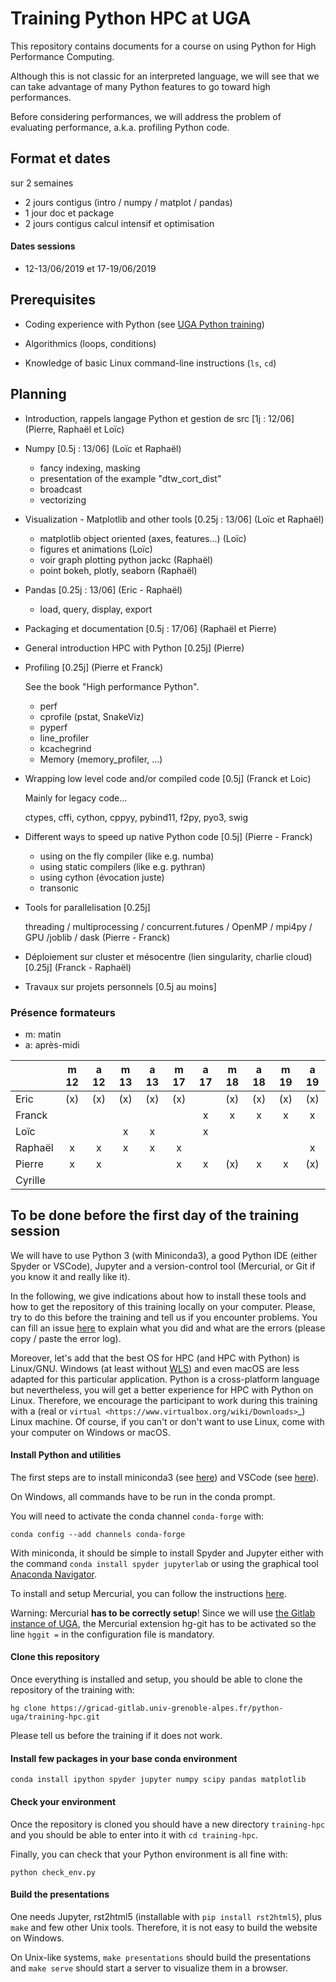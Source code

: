# Training Python HPC at UGA

This repository contains documents for a course on using Python for High
Performance Computing.

Although this is not classic for an interpreted language, we will see that we
can take advantage of many Python features to go toward high performances.

Before considering performances, we will address the problem of evaluating
performance, a.k.a. profiling Python code.



## Format et dates

sur 2 semaines

- 2 jours contigus (intro / numpy / matplot / pandas)
- 1 jour doc et package
- 2 jours contigus calcul intensif et optimisation

#### Dates sessions

- 12-13/06/2019 et 17-19/06/2019

## Prerequisites

- Coding experience with Python (see [UGA Python
  training](https://gricad-gitlab.univ-grenoble-alpes.fr/python-uga/py-training-2017))

- Algorithmics (loops, conditions)

- Knowledge of basic Linux command-line instructions (`ls`, `cd`)

## Planning

- Introduction, rappels langage Python et gestion de src [1j : 12/06] (Pierre,
Raphaël et Loïc)

- Numpy [0.5j : 13/06] (Loïc et Raphaël)

  - fancy indexing, masking
  - presentation of the example "dtw_cort_dist"
  - broadcast
  - vectorizing

- Visualization - Matplotlib and other tools [0.25j : 13/06] (Loïc et Raphaël)

  - matplotlib object oriented (axes, features...) (Loïc)
  - figures et animations (Loïc)
  - voir graph plotting python jackc (Raphaël)
  - point bokeh, plotly, seaborn (Raphaël)

- Pandas [0.25j : 13/06] (Eric - Raphaël)
  - load, query, display, export

- Packaging et documentation [0.5j : 17/06] (Raphaël et Pierre)

- General introduction HPC with Python [0.25j] (Pierre)

- Profiling [0.25j] (Pierre et Franck)

  See the book "High performance Python".

  - perf
  - cprofile (pstat, SnakeViz)
  - pyperf
  - line_profiler
  - kcachegrind
  - Memory (memory_profiler, ...)

- Wrapping low level code and/or compiled code [0.5j] (Franck et Loic)

  Mainly for legacy code...

  ctypes, cffi, cython, cppyy, pybind11, f2py, pyo3, swig

- Different ways to speed up native Python code [0.5j] (Pierre - Franck)

  * using on the fly compiler (like e.g. numba)
  * using static compilers (like e.g. pythran)
  * using cython (évocation juste)
  * transonic

- Tools for parallelisation [0.25j]

  threading / multiprocessing / concurrent.futures / OpenMP / mpi4py / GPU /joblib / dask (Pierre - Franck)

- Déploiement sur cluster et mésocentre (lien singularity, charlie cloud) [0.25j] (Franck - Raphaël)

- Travaux sur projets personnels [0.5j au moins]


### Présence formateurs

- m: matin
- a: après-midi

|         | m 12 | a 12 | m 13 | a 13 | m 17 | a 17 | m 18 | a 18 | m 19 | a 19 |
|---------|:----:|:----:|:----:|:----:|:----:|:----:|:----:|:----:|:----:|:----:|
| Eric    | (x)  | (x)  | (x)  | (x)  | (x)  |      | (x)  | (x)  | (x)  | (x)  |
| Franck  |      |      |      |      |      |  x   |  x   |  x   |  x   |  x   |
| Loïc    |      |      |  x   |  x   |      |  x   |      |      |      |      |
| Raphaël |  x   |   x  |  x   |  x   |  x   |      |      |      |      |  x   |
| Pierre  |  x   |   x  |      |      |  x   |  x   | (x)  |  x   |  x   | (x)  |
| Cyrille |      |      |      |      |      |      |      |      |      |      |

## To be done before the first day of the training session

We will have to use Python 3 (with Miniconda3), a good Python IDE (either
Spyder or VSCode), Jupyter and a version-control tool (Mercurial, or Git if you
know it and really like it).

In the following, we give indications about how to install these tools and how
to get the repository of this training locally on your computer. Please, try to
do this before the training and tell us if you encounter problems. You can fill
an issue
[here](https://gricad-gitlab.univ-grenoble-alpes.fr/python-uga/training-hpc/issues)
to explain what you did and what are the errors (please copy / paste the error
log).

Moreover, let's add that the best OS for HPC (and HPC with Python) is
Linux/GNU. Windows (at least without
[WLS](https://en.wikipedia.org/wiki/Windows_Subsystem_for_Linux)) and even
macOS are less adapted for this particular application. Python is a
cross-platform language but nevertheless, you will get a better experience for
HPC with Python on Linux. Therefore, we encourage the participant to work
during this training with a (real or `virtual
<https://www.virtualbox.org/wiki/Downloads>`_) Linux machine. Of course, if you
can't or don't want to use Linux, come with your computer on Windows or macOS.

#### Install Python and utilities

The first steps are to install miniconda3 (see
[here](https://docs.conda.io/en/latest/miniconda.html)) and VSCode (see
[here](https://code.visualstudio.com/download)).

On Windows, all commands have to be run in the conda prompt.

You will need to activate the conda channel `conda-forge` with:

```conda config --add channels conda-forge```

With miniconda, it should be simple to install Spyder and Jupyter either with
the command `conda install spyder jupyterlab` or using the graphical tool
[Anaconda Navigator](https://docs.anaconda.com/anaconda/navigator/).

To install and setup Mercurial, you can follow the instructions
[here](https://fluiddyn.readthedocs.io/en/latest/mercurial_bitbucket.html).

Warning: Mercurial **has to be correctly setup**! Since we will use [the Gitlab
instance of UGA](https://gricad-gitlab.univ-grenoble-alpes.fr), the Mercurial
extension hg-git has to be activated so the line `hggit =` in the configuration
file is mandatory.

#### Clone this repository

Once everything is installed and setup, you should be able to clone the
repository of the training with:

```hg clone https://gricad-gitlab.univ-grenoble-alpes.fr/python-uga/training-hpc.git```

Please tell us before the training if it does not work.

#### Install few packages in your base conda environment

```
conda install ipython spyder jupyter numpy scipy pandas matplotlib
```

#### Check your environment

Once the repository is cloned you should have a new directory `training-hpc`
and you should be able to enter into it with `cd training-hpc`.

Finally, you can check that your Python environment is all fine with:

```python check_env.py```

#### Build the presentations

One needs Jupyter, rst2html5 (installable with `pip install rst2html5`), plus
`make` and few other Unix tools. Therefore, it is not easy to build the website
on Windows.

On Unix-like systems, `make presentations` should build the presentations and
`make serve` should start a server to visualize them in a browser.
